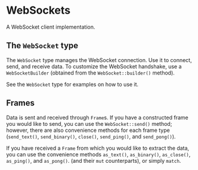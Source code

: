# WebSockets

A WebSocket client implementation.

## The `WebSocket` type

The `WebSocket` type manages the WebSocket connection. Use it to connect, send, and receive data. To customize the WebSocket handshake, use a `WebSocketBuilder` (obtained from the `WebSocket::builder()` method).

See the `WebSocket` type for examples on how to use it.

## Frames

Data is sent and received through `Frame`s. If you have a constructed frame you would like to send, you can use the `WebSocket::send()` method; however, there are also convenience methods for each frame type (`send_text()`, `send_binary()`, `close()`, `send_ping()`, and `send_pong()`).

If you have received a `Frame` from which you would like to extract the data, you can use the convenience methods `as_text()`, `as_binary()`, `as_close()`, `as_ping()`, and `as_pong()`. (and their `mut` counterparts), or simply `match`.